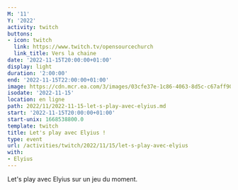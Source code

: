 ```yaml
---
M: '11'
Y: '2022'
activity: twitch
buttons:
- icon: twitch
  link: https://www.twitch.tv/opensourcechurch
  link_title: Vers la chaine
date: '2022-11-15T20:00:00+01:00'
display: light
duration: '2:00:00'
end: '2022-11-15T22:00:00+01:00'
image: https://cdn.mcr.ea.com/3/images/03cfe37e-1c86-4063-8d5c-c67aff90a293/1587735143-0x0-0-0.jpg
isodate: '2022-11-15'
location: en ligne
path: 2022/11/2022-11-15-let-s-play-avec-elyius.md
start: '2022-11-15T20:00:00+01:00'
start-unix: 1668538800.0
template: twitch
title: Let's play avec Elyius !
type: event
url: /activities/twitch/2022/11/15/let-s-play-avec-elyius
with:
- Elyius
---
```

Let's play avec Elyius sur un jeu du moment.